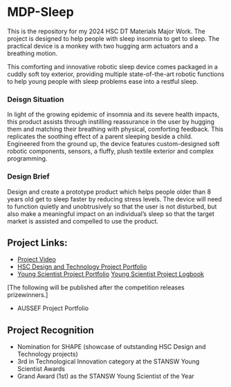 # MDP-Sleep
This is the repository for my 2024 HSC DT Materials Major Work. The project is designed to help people with sleep insomnia to get to sleep. The practical device is a monkey with two hugging arm actuators and a breathing motion. 

This comforting and innovative robotic sleep device comes packaged in a cuddly soft toy exterior, providing multiple state-of-the-art robotic functions to help young people with sleep problems ease into a restful sleep.

### **Deisgn Situation**
In light of the growing epidemic of insomnia and its severe health impacts, this product assists through instilling reassurance in the user by hugging them and matching their breathing with physical, comforting feedback. This replicates the soothing effect of a parent sleeping beside a child. Engineered from the ground up, the device features custom-designed soft robotic components, sensors, a fluffy, plush textile exterior and complex programming. 

### **Design Brief**
Design and create a prototype product which helps people older than 8 years old get to sleep faster by reducing stress levels. The device will need to function quietly and unobtrusively so that the user is not disturbed, but also make a meaningful impact on an individual’s sleep so that the target market is assisted and compelled to use the product.

## Project Links:
- [Project Video](https://youtu.be/KvshZNp5xNA)
- [HSC Design and Technology Project Portfolio](Research,%20Project%20Documentation/Tim%20W%20-%20Cuddle%20and%20Comfort%20HSC%20DT%20Portfolio.pdf)
- [Young Scientist Project Portfolio](Research,%20Project%20Documentation/YS-2024%20Submission%20Cuddle%20and%20Comfort.pdf)
[Young Scientist Project Logbook](Research,%20Project%20Documentation/Logbook%20of%20Project%20CuddleandComfort%20(YS).pdf)

[The following will be published after the competition releases prizewinners.]
- AUSSEF Project Portfolio

## Project Recognition
- Nomination for SHAPE (showcase of outstanding HSC Design and Technology projects) 
- 3rd in Technological Innovation category at the STANSW Young Scientist Awards
- Grand Award (1st) as the STANSW Young Scientist of the Year
